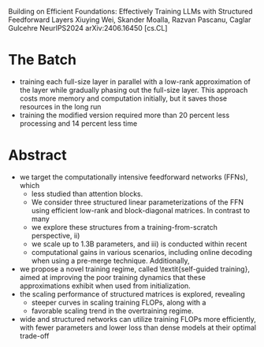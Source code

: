 Building on Efficient Foundations: 
  Effectively Training LLMs with Structured Feedforward Layers
Xiuying Wei, Skander Moalla, Razvan Pascanu, Caglar Gulcehre
NeurIPS2024 arXiv:2406.16450 [cs.CL]

# The Batch

* training each full-size layer in parallel with a low-rank approximation of
  the layer while gradually phasing out the full-size layer. This approach
  costs more memory and computation initially, but it saves those resources in
  the long run
* training the modified version required more than 20 percent less processing
  and 14 percent less time

# Abstract

* we target the computationally intensive feedforward networks (FFNs), which
  * less studied than attention blocks. 
  * We consider three structured linear parameterizations of the FFN using
    efficient low-rank and block-diagonal matrices. In contrast to many
  * we explore these structures from a training-from-scratch perspective, ii)
  * we scale up to 1.3B parameters, and iii) is conducted within recent
  * computational gains in various scenarios, including online decoding when
    using a pre-merge technique. Additionally, 
* we propose a novel training regime, called \textit{self-guided training},
  aimed at improving the poor training dynamics that these approximations
  exhibit when used from initialization.
* the scaling performance of structured matrices is explored, revealing 
  * steeper curves in scaling training FLOPs, along with a 
  * favorable scaling trend in the overtraining regime.
* wide and structured networks can utilize training FLOPs more efficiently,
  with fewer parameters and lower loss than dense models at their optimal
  trade-off
